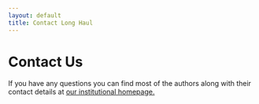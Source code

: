 ```yaml
---
layout: default
title: Contact Long Haul
---
```


<div id="contact">
  <h1 class="pageTitle">Contact Us</h1>
  <div class="contactContent">
    <p>If you have any questions you can find most of the authors along with their contact details at <a href="http://ornithology.ucc.ie/"> our institutional homepage.</a> 
</div>
